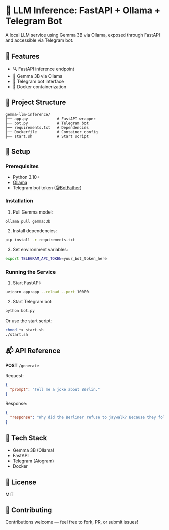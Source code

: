 # 🤖 LLM Inference: FastAPI + Ollama + Telegram Bot

A local LLM service using Gemma 3B via Ollama, exposed through FastAPI and accessible via Telegram bot.

## 🚀 Features

- 🔍 FastAPI inference endpoint
- 🧠 Gemma 3B via Ollama
- 💬 Telegram bot interface
- 🐳 Docker containerization

## 📁 Project Structure

```
gemma-llm-inference/
├── app.py             # FastAPI wrapper
├── bot.py             # Telegram bot
├── requirements.txt   # Dependencies
├── Dockerfile         # Container config
├── start.sh           # Start script
```

## 🧪 Setup

### Prerequisites

- Python 3.10+
- [Ollama](https://ollama.com)
- Telegram bot token ([@BotFather](https://t.me/BotFather))

### Installation

1. Pull Gemma model:
```bash
ollama pull gemma:3b
```

2. Install dependencies:
```bash
pip install -r requirements.txt
```

3. Set environment variables:
```bash
export TELEGRAM_API_TOKEN=your_bot_token_here
```

### Running the Service

1. Start FastAPI:
```bash
uvicorn app:app --reload --port 10000
```

2. Start Telegram bot:
```bash
python bot.py
```

Or use the start script:
```bash
chmod +x start.sh
./start.sh
```

## 📬 API Reference

**POST** `/generate`

Request:
```json
{
  "prompt": "Tell me a joke about Berlin."
}
```

Response:
```json
{
  "response": "Why did the Berliner refuse to jaywalk? Because they follow ze rules!"
}
```

## 🧰 Tech Stack

- Gemma 3B (Ollama)
- FastAPI
- Telegram (Aiogram)
- Docker

## 📄 License

MIT

## 🤝 Contributing

Contributions welcome — feel free to fork, PR, or submit issues!
